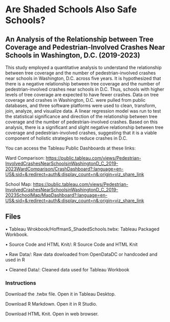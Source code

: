# Are Shaded Schools Also Safe Schools?
## An Analysis of the Relationship between Tree Coverage and Pedestrian-Involved Crashes Near Schools in Washington, D.C. (2019-2023)
This study employed a quantitative analysis to understand the relationship between tree coverage and the number of pedestrian-involved crashes near schools in Washington, D.C. across five years. It is hypothesized that there is a negative relationship between tree coverage and the number of pedestrian-involved crashes near schools in D.C. Thus, schools with higher levels of tree coverage are expected to have fewer crashes. Data on tree coverage and crashes in Washington, D.C. were pulled from public databases, and three software platforms were used to clean, transform, join, analyze, and visualize data. A linear regression model was run to test the statistical significance and direction of the relationship between tree coverage and the number of pedestrian-involved crashes. Based on this analysis, there is a significant and slight negative relationship between tree coverage and pedestrian-involved crashes, suggesting that it is a viable component of holistic strategies to reduce crashes in D.C.

You can access the Tableau Public Dashboards at these links:

Ward Comparison: https://public.tableau.com/views/Pedestrian-InvolvedCrashesNearSchoolsinWashingtonD_C_2019-2023WardComparison/CrashDashboard?:language=en-US&:sid=&:redirect=auth&:display_count=n&:origin=viz_share_link

School Map: https://public.tableau.com/views/Pedestrian-InvolvedCrashesNearSchoolsinWashingtonD_C_2019-2023SchoolMap/MapDashboard?:language=en-US&:sid=&:redirect=auth&:display_count=n&:origin=viz_share_link

## Files
• Tableau Wrokbook/HoffmanS_ShadedSchools.twbx: Tableau Packaged Workbook.

• Source Code and HTML Knit/: R Source Code and HTML Knit

• Raw Data/: Raw data dowloaded from OpenDataDC or handcoded and used in R 

• Cleaned Data/: Cleaned data used for Tableau Workbook

### Instructions
Download the .twbx file.
Open it in Tableau Desktop.

Download R Markdown.
Open it in R Studio.

Download HTML Knit.
Open in web browser.
